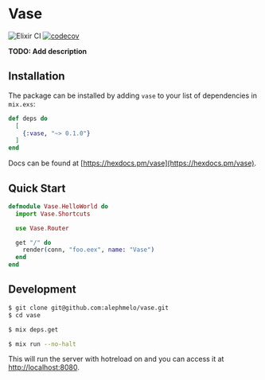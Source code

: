 # Vase

![Elixir CI](https://github.com/alephmelo/vase/workflows/Elixir%20CI/badge.svg) [![codecov](https://codecov.io/gh/alephmelo/vase/branch/master/graph/badge.svg)](https://codecov.io/gh/alephmelo/vase)

**TODO: Add description**

## Installation

The package can be installed by adding `vase` to your list of dependencies in `mix.exs`:

```elixir
def deps do
  [
    {:vase, "~> 0.1.0"}
  ]
end
```
Docs can be found at [https://hexdocs.pm/vase](https://hexdocs.pm/vase).

## Quick Start
```elixir
defmodule Vase.HelloWorld do
  import Vase.Shortcuts

  use Vase.Router

  get "/" do
    render(conn, "foo.eex", name: "Vase")
  end
end
```

## Development
```bash
$ git clone git@github.com:alephmelo/vase.git
$ cd vase
```

```bash
$ mix deps.get
```

```bash
$ mix run --no-halt
```
This will run the server with hotreload on and you can access it at [http://localhost:8080](http://localhost:8080).
